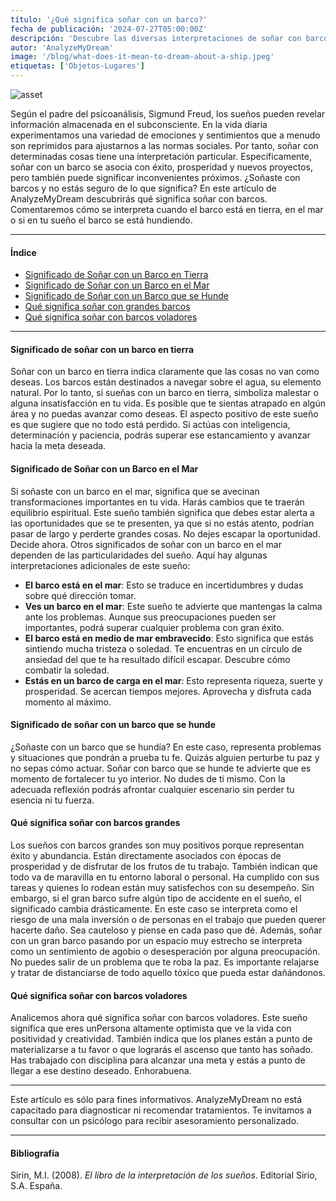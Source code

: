 ```yaml
---
título: '¿Qué significa soñar con un barco?'
fecha de publicación: '2024-07-27T05:00:00Z'
descripción: 'Descubre las diversas interpretaciones de soñar con barco, desde el éxito y la prosperidad hasta representar problemas y desafíos.'
autor: 'AnalyzeMyDream'
image: '/blog/what-does-it-mean-to-dream-about-a-ship.jpeg'
etiquetas: ['Objetos-Lugares']
---
```


![asset](/blog/what-does-it-mean-to-dream-about-a-ship.jpeg)

Según el padre del psicoanálisis, Sigmund Freud, los sueños pueden revelar información almacenada en el subconsciente. En la vida diaria experimentamos una variedad de emociones y sentimientos que a menudo son reprimidos para ajustarnos a las normas sociales. Por tanto, soñar con determinadas cosas tiene una interpretación particular. Específicamente, soñar con un barco se asocia con éxito, prosperidad y nuevos proyectos, pero también puede significar inconvenientes próximos. ¿Soñaste con barcos y no estás seguro de lo que significa? En este artículo de AnalyzeMyDream descubrirás qué significa soñar con barcos. Comentaremos cómo se interpreta cuando el barco está en tierra, en el mar o si en tu sueño el barco se está hundiendo.

---

#### Índice

- [Significado de Soñar con un Barco en Tierra](#significado-de-soñar-con-un-barco-en-tierra)
- [Significado de Soñar con un Barco en el Mar](#significado-de-soñar-con-un-barco-en-el-mar)
- [Significado de Soñar con un Barco que se Hunde](#significado-de-soñar-con-un-barco-que-se-hunde)
- [Qué significa soñar con grandes barcos](#que-significa-soñar-con-grandes-barcos)
- [Qué significa soñar con barcos voladores](#que-significa-soñar-con-barcos-voladores)

---

#### Significado de soñar con un barco en tierra

Soñar con un barco en tierra indica claramente que las cosas no van como deseas. Los barcos están destinados a navegar sobre el agua, su elemento natural. Por lo tanto, si sueñas con un barco en tierra, simboliza malestar o alguna insatisfacción en tu vida. Es posible que te sientas atrapado en algún área y no puedas avanzar como deseas. El aspecto positivo de este sueño es que sugiere que no todo está perdido. Si actúas con inteligencia, determinación y paciencia, podrás superar ese estancamiento y avanzar hacia la meta deseada.

#### Significado de Soñar con un Barco en el Mar

Si soñaste con un barco en el mar, significa que se avecinan transformaciones importantes en tu vida. Harás cambios que te traerán equilibrio espiritual. Este sueño también significa que debes estar alerta a las oportunidades que se te presenten, ya que si no estás atento, podrían pasar de largo y perderte grandes cosas. No dejes escapar la oportunidad. Decide ahora. Otros significados de soñar con un barco en el mar dependen de las particularidades del sueño. Aquí hay algunas interpretaciones adicionales de este sueño:
- **El barco está en el mar**: Esto se traduce en incertidumbres y dudas sobre qué dirección tomar.
- **Ves un barco en el mar**: Este sueño te advierte que mantengas la calma ante los problemas. Aunque sus preocupaciones pueden ser importantes, podrá superar cualquier problema con gran éxito.
- **El barco está en medio de mar embravecido**: Esto significa que estás sintiendo mucha tristeza o soledad. Te encuentras en un círculo de ansiedad del que te ha resultado difícil escapar. Descubre cómo combatir la soledad.
- **Estás en un barco de carga en el mar**: Esto representa riqueza, suerte y prosperidad. Se acercan tiempos mejores. Aprovecha y disfruta cada momento al máximo.

#### Significado de soñar con un barco que se hunde

¿Soñaste con un barco que se hundía? En este caso, representa problemas y situaciones que pondrán a prueba tu fe. Quizás alguien perturbe tu paz y no sepas cómo actuar. Soñar con barco que se hunde te advierte que es momento de fortalecer tu yo interior. No dudes de ti mismo. Con la adecuada reflexión podrás afrontar cualquier escenario sin perder tu esencia ni tu fuerza.

#### Qué significa soñar con barcos grandes

Los sueños con barcos grandes son muy positivos porque representan éxito y abundancia. Están directamente asociados con épocas de prosperidad y de disfrutar de los frutos de tu trabajo. También indican que todo va de maravilla en tu entorno laboral o personal. Ha cumplido con sus tareas y quienes lo rodean están muy satisfechos con su desempeño. Sin embargo, si el gran barco sufre algún tipo de accidente en el sueño, el significado cambia drásticamente. En este caso se interpreta como el riesgo de una mala inversión o de personas en el trabajo que pueden querer hacerte daño. Sea cauteloso y piense en cada paso que dé. Además, soñar con un gran barco pasando por un espacio muy estrecho se interpreta como un sentimiento de agobio o desesperación por alguna preocupación. No puedes salir de un problema que te roba la paz. Es importante relajarse y tratar de distanciarse de todo aquello tóxico que pueda estar dañándonos.

#### Qué significa soñar con barcos voladores

Analicemos ahora qué significa soñar con barcos voladores. Este sueño significa que eres unPersona altamente optimista que ve la vida con positividad y creatividad. También indica que los planes están a punto de materializarse a tu favor o que lograrás el ascenso que tanto has soñado. Has trabajado con disciplina para alcanzar una meta y estás a punto de llegar a ese destino deseado. Enhorabuena.

---
Este artículo es sólo para fines informativos. AnalyzeMyDream no está capacitado para diagnosticar ni recomendar tratamientos. Te invitamos a consultar con un psicólogo para recibir asesoramiento personalizado.

---

#### Bibliografía

Sirin, M.I. (2008). *El libro de la interpretación de los sueños*. Editorial Sirio, S.A. España.